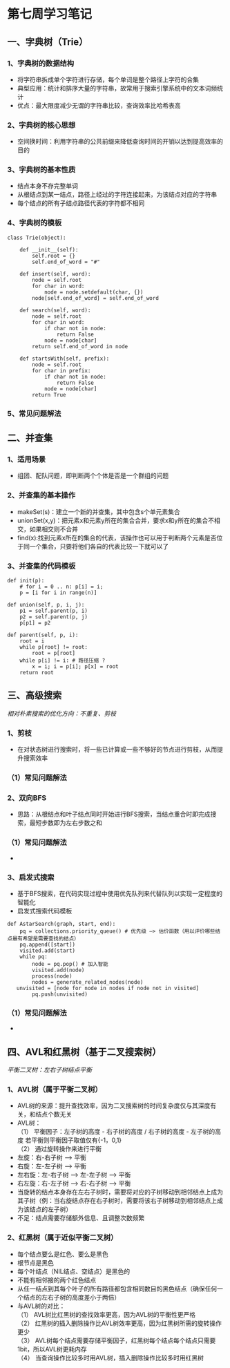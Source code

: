 # 第七周学习笔记  
## 一、字典树（Trie）  
### 1、字典树的数据结构  
* 将字符串拆成单个字符进行存储，每个单词是整个路径上字符的合集  
* 典型应用：统计和排序大量的字符串，故常用于搜索引擎系统中的文本词频统计  
* 优点：最大限度减少无谓的字符串比较，查询效率比哈希表高  
### 2、字典树的核心思想  
* 空间换时间：利用字符串的公共前缀来降低查询时间的开销以达到提高效率的目的  
### 3、字典树的基本性质  
* 结点本身不存完整单词    
* 从根结点到某一结点，路径上经过的字符连接起来，为该结点对应的字符串  
* 每个结点的所有子结点路径代表的字符都不相同  
### 4、字典树的模板  
```
class Trie(object):
  
	def __init__(self): 
		self.root = {} 
		self.end_of_word = "#" 
 
	def insert(self, word): 
		node = self.root 
		for char in word: 
			node = node.setdefault(char, {}) 
		node[self.end_of_word] = self.end_of_word 
 
	def search(self, word): 
		node = self.root 
		for char in word: 
			if char not in node: 
				return False 
			node = node[char] 
		return self.end_of_word in node 
 
	def startsWith(self, prefix): 
		node = self.root 
		for char in prefix: 
			if char not in node: 
				return False 
			node = node[char] 
		return True
```
### 5、常见问题解法  

## 二、并查集  
### 1、适用场景  
* 组团、配队问题，即判断两个个体是否是一个群组的问题  
### 2、并查集的基本操作  
* makeSet(s)：建立一个新的并查集，其中包含s个单元素集合  
* unionSet(x,y)：把元素x和元素y所在的集合合并，要求x和y所在的集合不相交，如果相交则不合并  
* find(x):找到元素x所在的集合的代表，该操作也可以用于判断两个元素是否位于同一个集合，只要将他们各自的代表比较一下就可以了  
### 3、并查集的代码模板  
```
def init(p): 
	# for i = 0 .. n: p[i] = i; 
	p = [i for i in range(n)] 
 
def union(self, p, i, j): 
	p1 = self.parent(p, i) 
	p2 = self.parent(p, j) 
	p[p1] = p2 
 
def parent(self, p, i): 
	root = i 
	while p[root] != root: 
		root = p[root] 
	while p[i] != i: # 路径压缩 ?
		x = i; i = p[i]; p[x] = root 
	return root
```

## 三、高级搜索  
*相对朴素搜索的优化方向：不重复、剪枝* 
### 1、剪枝  
* 在对状态树进行搜索时，将一些已计算或一些不够好的节点进行剪枝，从而提升搜索效率  
### （1）常见问题解法  

### 2、双向BFS  
* 思路：从根结点和叶子结点同时开始进行BFS搜索，当结点重合时即完成搜索，最短步数即为左右步数之和  
### （1）常见问题解法  
* 
### 3、启发式搜索  
* 基于BFS搜索，在代码实现过程中使用优先队列来代替队列以实现一定程度的智能化  
* 启发式搜索代码模板  
```
def AstarSearch(graph, start, end):
	pq = collections.priority_queue() # 优先级 —> 估价函数（用以评价哪些结点最有希望是需要查找的结点）  
	pq.append([start]) 
	visited.add(start)
	while pq: 
		node = pq.pop() # 加入智能
		visited.add(node)
		process(node) 
		nodes = generate_related_nodes(node) 
   unvisited = [node for node in nodes if node not in visited]
		pq.push(unvisited)
```
### （1）常见问题解法  
*  

## 四、AVL和红黑树（基于二叉搜索树）  
*平衡二叉树：左右子树结点平衡* 
### 1、AVL树（属于平衡二叉树）  
* AVL树的来源：提升查找效率，因为二叉搜索树的时间复杂度仅与其深度有关，和结点个数无关  
* AVL树：  
（1） 平衡因子：左子树的高度 - 右子树的高度 / 右子树的高度 - 左子树的高度  若平衡则平衡因子取值仅有{-1，0,1}  
（2） 通过旋转操作来进行平衡  
* 左旋：右-右子树 --> 平衡  
* 右旋：左-左子树 --> 平衡  
* 左右旋：左-右子树 --> 左-左子树 --> 平衡  
* 右左旋：右-左子树 --> 右-右子树 --> 平衡  
* 当旋转的结点本身存在左右子树时，需要将对应的子树移动到相邻结点上成为其子树（例：当右旋结点存在右子树时，需要将该右子树移动到相邻结点上成为该结点的左子树）  
* 不足：结点需要存储额外信息、且调整次数频繁  
### 2、红黑树（属于近似平衡二叉树）  
* 每个结点要么是红色、要么是黑色  
* 根节点是黑色  
* 每个叶结点（NIL结点、空结点）是黑色的  
* 不能有相邻接的两个红色结点  
* 从任一结点到其每个叶子的所有路径都包含相同数目的黑色结点（确保任何一个结点的左右子树的高度差小于两倍）  
* 与AVL树的对比：  
（1） AVL树比红黑树的查找效率更高，因为AVL树的平衡性更严格  
（2） 红黑树的插入删除操作比AVL树效率更高，因为红黑树所需的旋转操作更少  
（3） AVL树每个结点需要存储平衡因子，红黑树每个结点每个结点只需要1bit，所以AVL树更耗内存  
（4） 当查询操作比较多时用AVL树，插入删除操作比较多时用红黑树    

